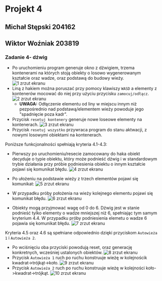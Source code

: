 # Projekt 4
## Michał Stępski 204162
## Wiktor Woźniak 203819

### Zadanie 4- dźwig

* Po uruchomieniu program generuje okno z dźwigiem, trzema kontenerami na których stoją obiekty o losowo wygenerowanym kształcie oraz wadze, oraz podstawą do budowy wieży.
  ![1 zrzut ekranu](screenshots/Zrzut1.png)
* Liną z hakiem można poruszać przy pomocy klawiszy `WASD` a elementy z kontenerów mocować do niej przy użyciu przycisku `zamocuj/odłącz`.
![2 zrzut ekranu](screenshots/Zrzut2.png)
  - **UWAGA:** Odłączenie elementu od liny w miejscu innym niż pezpośrednio nad podstawą/elementem wieży powoduje jego "spadnięcie poza kadr".
* Przycisk `resetuj kontenery` generuje nowe loseowe elementy na kontenerach.
![3 zrzut ekranu](screenshots/Zrzut3.png)
* Przycisk `resetuj wszystko` przywraca program do stanu aktwacji, z nowymi losowymi obiektami na kontenerach.
  
Poniższe funkcjonalności spełniają kryteria 4.1-4.3:
* Pierwszy po uruchomieniu/resecie zamocowany do haka obiekt decyduje o typie obiektu, który może podnieść dźwig i w standardowym trybie działania przy próbie podniesienia obiektu o innym kształcie pojawi się komunikat błędu.
![4 zrzut ekranu](screenshots/Zrzut4.png)
* Po ułożeniu na podstawie wieży z trzech elementów pojawi się komunikat:
![5 zrzut ekranu](screenshots/Zrzut5.png)
* W przypadku próby położenia na wieży kolejnego elementu pojawi się komunikat błędu.
![6 zrzut ekranu](screenshots/Zrzut6.png)

* Obiekty mogą przyjmować wagę od 0 do 6. Dźwig jest w stanie podnieść tylko elementy o wadze mniejszej niż 6, spełniając tym samym kryterium 4.4. W przypadku próby podniesienia elemetu o wadze 6 pojawia się komunikat błędu.
![7 zrzut ekranu](screenshots/Zrzut7.png)

Kryteria 4.5 oraz 4.6 są spełniane odpowiednio dzięki przyciskom `Autowieża 1` i `Autowieża 2`.
* Po wciśnięciu oba przyciski powodują reset, oraz generację konkretnych, wcześniej ustalonych obiektów.
![8 zrzut ekranu](screenshots/Zrzut8.png)
* Przycisk `Autowieża 1` ruch po ruchu konstruuje wieżę w kolejnościk kwadrat->trójkąt->koło.
![9 zrzut ekranu](screenshots/Zrzut9.png)
* Przycisk `Autowieża 2` ruch po ruchu konstruuje wieżę w kolejności koło->kwadrat->trójkąt.
![10 zrzut ekranu](screenshots/Zrzut10.png)

